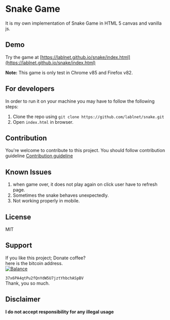 # Snake Game
It is my own implementation of Snake Game in HTML 5 canvas and vanilla js.

## Demo

Try the game at  [https://lablnet.github.io/snake/index.html](https://lablnet.github.io/snake/index.html)

**Note:**  This game is only test in Chrome v85 and Firefox v82. 


## For developers

In order to run it on your machine you may have to follow the following steps:

1.  Clone the repo using  `git clone https://github.com/lablnet/snake.git`
2.  Open `index.html` in browser.

## Contribution

You're welcome to contribute to this project. You should follow contribution guideline  [Contribution guideline](https://github.com/lablnet/snake/blob/main/CONTRIBUTING.md)

## Known Issues
1. when game over, it does not play again on click user have to refresh page.
2. Sometimes the snake behaves unexpectedly.
3. Not working properly in mobile.

## License

MIT

## Support

If you like this project; Donate coffee?  
here is the bitcoin address.  
[![Balance](https://camo.githubusercontent.com/5d11d8f27f779200278a35652d3abab9668a687b/68747470733a2f2f696d672e62616c616e636562616467652e696f2f6274632f33377836504134717450753266516e5964573555376a7a74596862636841537042562e737667)](https://img.balancebadge.io/btc/37x6PA4qtPu2fQnYdW5U7jztYhbchASpBV.svg)

`37x6PA4qtPu2fQnYdW5U7jztYhbchASpBV`  
Thank, you so much.

## Disclaimer

**I do not accept responsibility for any illegal usage**
